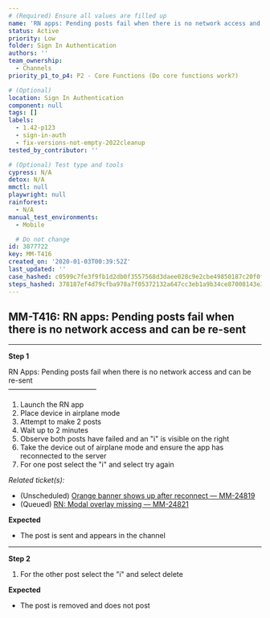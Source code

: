 ```yaml
---
# (Required) Ensure all values are filled up
name: 'RN apps: Pending posts fail when there is no network access and can be re-sent'
status: Active
priority: Low
folder: Sign In Authentication
authors: ''
team_ownership:
  - Channels
priority_p1_to_p4: P2 - Core Functions (Do core functions work?)

# (Optional)
location: Sign In Authentication
component: null
tags: []
labels:
  - 1.42-p123
  - sign-in-auth
  - fix-versions-not-empty-2022cleanup
tested_by_contributor: ''

# (Optional) Test type and tools
cypress: N/A
detox: N/A
mmctl: null
playwright: null
rainforest:
  - N/A
manual_test_environments:
  - Mobile

  # Do not change
id: 3877722
key: MM-T416
created_on: '2020-01-03T00:39:52Z'
last_updated: ''
case_hashed: c0599c7fe3f9fb1d2db0f3557568d3daee028c9e2cbe49850187c20f0fb2b93dba674f2bfee8deecd871d50fa476ae19
steps_hashed: 378187ef4d79cfba978a7f05372132a647cc3eb1a9b34ce87008143e3052dc7733b4787f103441daca17a20d7026aac9
---
```


<!-- (Auto-generated) Based on frontmatter's "key" and "name" -->

## MM-T416: RN apps: Pending posts fail when there is no network access and can be re-sent

---

**Step 1**

RN Apps: Pending posts fail when there is no network access and can be re-sent\
–––––––––––––––––––––––––

1. Launch the RN app
2. Place device in airplane mode
3. Attempt to make 2 posts
4. Wait up to 2 minutes
5. Observe both posts have failed and an "i" is visible on the right
6. Take the device out of airplane mode and ensure the app has reconnected to the server
7. For one post select the "i" and select try again

_Related ticket(s):_

- (Unscheduled) [Orange banner shows up after reconnect — MM-24819](https://mattermost.atlassian.net/browse/MM-24819)
- (Queued) [RN: Modal overlay missing — MM-24821](https://mattermost.atlassian.net/browse/MM-24821)

**Expected**

- The post is sent and appears in the channel

---

**Step 2**

1. For the other post select the "i" and select delete

**Expected**

- The post is removed and does not post
